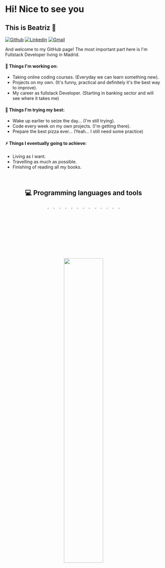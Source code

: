 # Hi! Nice to see you 
## This is Beatriz 👋

[![Github](https://img.shields.io/badge/-Github-000?style=flat&logo=Github&logoColor=white)](https://github.com/Bemart93)
[![Linkedin](https://img.shields.io/badge/-LinkedIn-blue?style=flat&logo=Linkedin&logoColor=white)](https://www.linkedin.com/in/beatriz-martinez-larrucea/)
[![Gmail](https://img.shields.io/badge/-Gmail-c14438?style=flat&logo=Gmail&logoColor=white)](mailto:bemart93@gmail.com)

And welcome to my GitHub page! The most important part here is I'm Fullstack Developer living in Madrid.

#### 🔭 Things I'm working on: 
- Taking online coding courses. (Everyday we can learn something new). 
- Projects on my own. (It's funny, practical and definitely it's the best way to improve).
- My career as fullstack Developer. (Starting in banking sector and will see where it takes me) 

#### 🌱 Things I'm trying my best: 
- Wake up earlier to seize the day... (I'm still trying).
- Code every week on my own projects. (I'm getting there).
- Prepare the best pizza ever... (Yeah... I still need some practice)

#### ⚡ Things I eventually going to achieve: 
- Living as I want.
- Travelling as much as possible.
- Finishing of reading all my books.
<br>
<h2 align="center">
  💻 Programming languages and tools
</h2>
<p align="center">
  <code><img width="3%" src="https://www.vectorlogo.zone/logos/w3_html5/w3_html5-icon.svg"></code>
  <code><img width="3%" src="https://www.vectorlogo.zone/logos/w3_css/w3_css-icon.svg"></code>
  <code><img width="3%" src="https://www.vectorlogo.zone/logos/sass-lang/sass-lang-icon.svg"></code>
  <code><img width="3%" src="https://www.vectorlogo.zone/logos/tailwindcss/tailwindcss-icon.svg"></code>
  <code><img width="3%" src="https://www.vectorlogo.zone/logos/javascript/javascript-icon.svg"></code>
  <code><img width="3%" src="https://www.vectorlogo.zone/logos/reactjs/reactjs-icon.svg"></code>
  <code><img width="3%" src="https://www.vectorlogo.zone/logos/angular/angular-icon.svg"></code>
  <code><img width="3%" src="https://www.vectorlogo.zone/logos/typescriptlang/typescriptlang-icon.svg"></code>
  <code><img width="3%" src="https://www.vectorlogo.zone/logos/nodejs/nodejs-icon.svg"></code>
  <code><img width="3%" src="https://www.vectorlogo.zone/logos/mongodb/mongodb-icon.svg"></code>
  <code><img width="3%" src="https://www.vectorlogo.zone/logos/expressjs/expressjs-icon.svg"></code>
  <code><img width="3%" src="https://www.vectorlogo.zone/logos/git-scm/git-scm-icon.svg"></code>
  <code><img width="3%" src="https://www.vectorlogo.zone/logos/android/android-official.svg"></code>
</p>
<br>

<p align="center">
  <a href="https://github.com/Daggy1234">
    <img width="50%" src="https://github-readme-stats.vercel.app/api/top-langs/?username=Bemart93&layout=compact&theme=monokai&hide=glsl" />
  </a>
</p>




<!--
**Bemart93/Bemart93** is a ✨ _special_ ✨ repository because its `README.md` (this file) appears on your GitHub profile.

Here are some ideas to get you started:

- 🔭 I’m currently working on ...
- 🌱 I’m currently learning ...
- 👯 I’m looking to collaborate on ...
- 🤔 I’m looking for help with ...
- 💬 Ask me about ...
- 📫 How to reach me: ...
- 😄 Pronouns: ...
- ⚡ Fun fact: ...
-->
